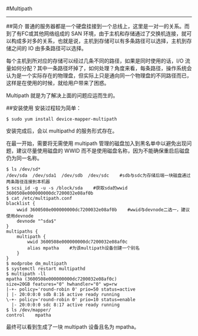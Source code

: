 #Multipath

---

##简介
普通的服务器都是一个硬盘挂接到一个总线上，这里是一对一的关系。而到了有FC或其他网络组成的 SAN 环境，由于主机和存储通过了交换机连接，就可以构成多对多的关系，也就是说，主机到存储可以有多条路径可以选择，主机到存储之间的 IO 由多条路径可以选择。

每个主机到所对应的存储可以经过几条不同的路径，如果是同时使用的话，I/O 流量如何分配？其中一条路径坏掉了，如何处理？角度来看，每条路径，操作系统会认为是一个实际存在的物理盘，但实际上只是通向同一个物理盘的不同路径而已，这样是在使用的时候，就给用户带来了困惑。

Multipath 就是为了解决上面的问题应运而生的。

##安装使用
安装过程较为简单：
```shell
$ sudo yum install device-mapper-multipath
```
安装完成后，会以 multipathd 的服务形式存在。

在最一开始，需要将无需使用 multipath 管理的磁盘加入到黑名单中以避免出现问题，建议尽量使用磁盘的 WWID 而不是使用磁盘名称，因为不能确保重启后磁盘仍为同一名称。
```shell
$ ls /dev/sd*
/dev/sda  /dev/sda1  /dev/sdb  /dev/sdc    #sdb与sdc为存储后端一块磁盘通过两条路径连接到本机器
$ scsi_id -g -u -s /block/sda    #获取sda的wwid
3600508e000000000dc7200032e08af0b
$ cat /etc/multipath.conf
blacklist {
    wwid 3600508e000000000dc7200032e08af0b    #wwid与devnode二选一，建议使用devnode
    devnode "^sda$"    
}
multipaths {
    multipath {
        wwid 3600508e000000000dc7200032e08af0c
        alias mpatha    #为该multipath设备创建一个别名    
    }
}
$ modprobe dm_multipath
$ systemctl restart multipathd
$ multipath -ll
mpatha (3600508e000000000dc7200032e08af0c)
size=20GB features="0" hwhandler="0" wp=rw
|-+- policy='round-robin 0' prio=50 status=active
| |- 20:0:0:0 sdb 8:16 active ready running
\-+- policy='round-robin 0' prio=10 status=enable
  |- 20:0:0:0 sdc 8:17 active ready running
$ ls /dev/mapper/
control    mpatha
```
最终可以看到生成了一块 multipath 设备且名为 mpatha。
